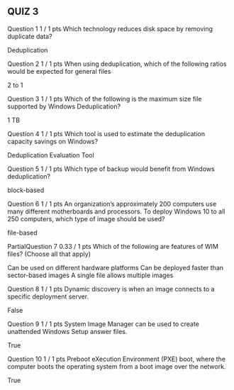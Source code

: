 ## QUIZ 3

Question 1
1 / 1 pts
Which technology reduces disk space by removing duplicate data?

  Deduplication

Question 2
1 / 1 pts
When using deduplication, which of the following ratios would be expected for general files

  2 to 1

Question 3
1 / 1 pts
Which of the following is the maximum size file supported by Windows Deduplication?

  1 TB

Question 4
1 / 1 pts
Which tool is used to estimate the deduplication capacity savings on Windows?

  Deduplication Evaluation Tool


Question 5
1 / 1 pts
Which type of backup would benefit from Windows deduplication?

  block-based

Question 6
1 / 1 pts
An organization’s approximately 200 computers use many different motherboards and processors. To deploy Windows 10 to all 250 computers, which type of image should be used?

  file-based

PartialQuestion 7
0.33 / 1 pts
Which of the following are features of WIM files? (Choose all that apply)

  Can be used on different hardware platforms
  Can be deployed faster than sector-based images
  A single file allows multiple images

Question 8
1 / 1 pts
Dynamic discovery is when an image connects to a specific deployment server.

  False

Question 9
1 / 1 pts
System Image Manager can be used to create unattended Windows Setup answer files.

  True

Question 10
1 / 1 pts
Preboot eXecution Environment (PXE) boot, where the computer boots the operating system from a boot image over the network.

  True 
